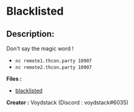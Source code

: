 
# Blacklisted
## Description:
Don't say the magic word !

- `nc remote1.thcon.party 10907`
- `nc remote2.thcon.party 10907`

**Files :**
- [blacklisted](https://challenges.thcon.party/intro-voydstack-blacklisted/blacklisted)

**Creator :**
	Voydstack (Discord : voydstack#6035)

